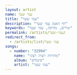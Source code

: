 ```yaml
---
layout: artist
name: עמי שער
title: "עמי שער"
description: "דף האמן עמי שער"
keywords: "שירים, מוזיקה, עמי שער"
permalink: /artists/עמי-שער/
redirect_from:
  - /artists/list/עמי שער
songs:
  - number: "32994"
    name: "מחרוזת רעיה רצוני"
    album: "סינגלים"
    artist: "עמי שער"
---
```

